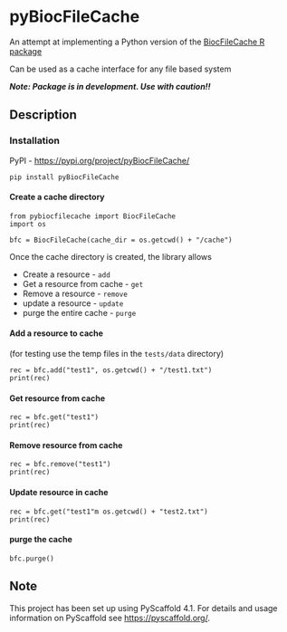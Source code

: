 # pyBiocFileCache

An attempt at implementing a Python version of 
the [BiocFileCache R package](https://github.com/Bioconductor/BiocFileCache)

Can be used as a cache interface for any file based system

***Note: Package is in development. Use with caution!!***

## Description

### Installation

PyPI - https://pypi.org/project/pyBiocFileCache/

```
pip install pyBiocFileCache
```

#### Create a cache directory 

```
from pybiocfilecache import BiocFileCache
import os

bfc = BiocFileCache(cache_dir = os.getcwd() + "/cache")
```

Once the cache directory is created, the library allows
- Create a resource - `add`
- Get a resource from cache - `get`
- Remove a resource - `remove`
- update a resource - `update`
- purge the entire cache - `purge`

#### Add a resource to cache

(for testing use the temp files in the `tests/data` directory)

```
rec = bfc.add("test1", os.getcwd() + "/test1.txt")
print(rec)
```

#### Get resource from cache

```
rec = bfc.get("test1")
print(rec)
```

#### Remove resource from cache

```
rec = bfc.remove("test1")
print(rec)
```

#### Update resource in cache

```
rec = bfc.get("test1"m os.getcwd() + "test2.txt")
print(rec)
```

#### purge the cache

```
bfc.purge()
```


<!-- pyscaffold-notes -->

## Note

This project has been set up using PyScaffold 4.1. For details and usage
information on PyScaffold see https://pyscaffold.org/.
